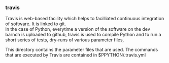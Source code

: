 ### travis

Travis is web-based facility which helps to facilliated continuous integration of software. 
It is linked to git.  
In the case of Python, everytime a version of the software on the dev barnch is uploaded to github,
travis is used to compile Python and to run a short series of tests, dry-runs of various parameter files,

This directory contains the parameter files that are used. The commands that are executed by Travis 
are contained in $PPYTHON/.travis.yml
